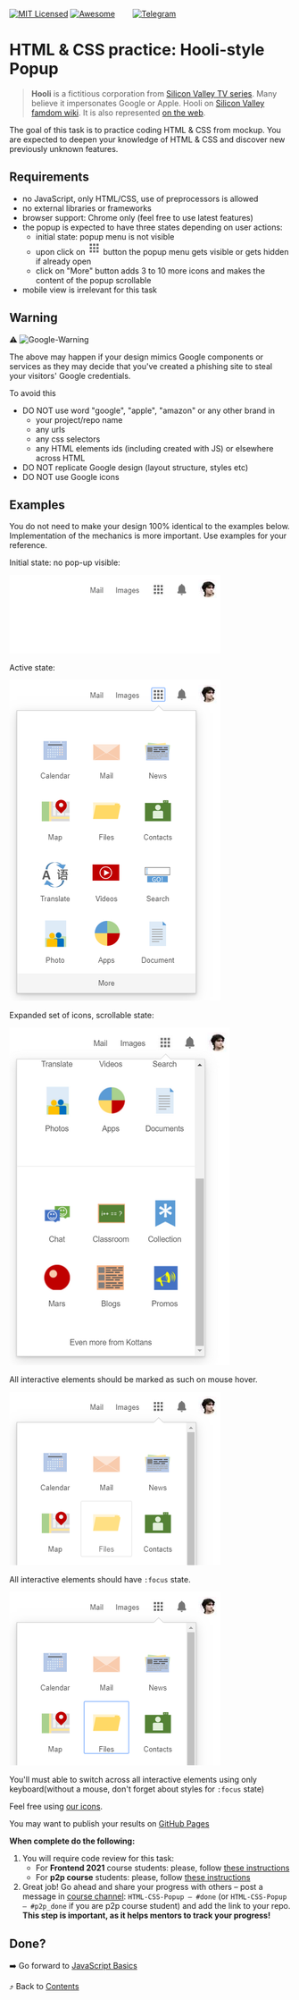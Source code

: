 [![MIT Licensed][icon-mit]][license]
[![Awesome][icon-awesome]][awesome]
&nbsp;&nbsp;&nbsp;&nbsp;&nbsp;&nbsp;
[![Telegram][icon-chat]][chat]

# HTML & CSS practice: Hooli-style Popup

> **Hooli** is a fictitious corporation from
> [Silicon Valley TV series](https://www.imdb.com/title/tt2575988/).
> Many believe it impersonates Google or Apple.
> Hooli on [Silicon Valley famdom wiki](https://silicon-valley.fandom.com/wiki/Hooli). 
> It is also represented [on the web](http://www.hooli.xyz/).
  
The goal of this task is to practice coding HTML & CSS from mockup. You are expected to deepen your knowledge of HTML & CSS and discover new previously unknown features.

## Requirements
- no JavaScript, only HTML/CSS, use of preprocessors is allowed
- no external libraries or frameworks
- browser support: Chrome only (feel free to use latest features)
- the popup is expected to have three states depending on user actions:
  - initial state: popup menu is not visible
  - upon click on ![popup-button](../img/popup-button.png) button 
    the popup menu gets visible or gets hidden if already open 
  - click on "More" button adds 3 to 10 more icons and 
    makes the content of the popup scrollable
- mobile view is irrelevant for this task

## Warning

:warning: ![Google-Warning](https://place-hold.it/380x24/fff/f03c15?text=Important!+Google+may+ban+your+github+pages+domain!&bold)

The above may happen if your design mimics Google components or services
as they may decide that you've created a phishing site to steal
your visitors' Google credentials.

To avoid this
- DO NOT use word "google", "apple", "amazon" or any other brand in
  - your project/repo name
  - any urls
  - any css selectors
  - any HTML elements ids (including created with JS) or elsewhere across HTML
- DO NOT replicate Google design (layout structure, styles etc)
- DO NOT use Google icons

## Examples

You do not need to make your design 100% identical to the examples below.
Implementation of the mechanics is more important.
Use examples for your reference.

Initial state: no pop-up visible:

![popup-hidden](../img/popup-hidden.png)

Active state:

![popup-visible](../img/popup-visible.png)

Expanded set of icons, scrollable state:

![popup-scrollable](../img/popup-scrollable.png)

All interactive elements should be marked as such on mouse hover.

![popup-hover-state](../img/popup-hover.png)

All interactive elements should have `:focus` state.

![popup-hover-state](../img/popup-focus.png)

You'll must able to switch across all interactive elements using only keyboard(without a mouse, don't forget about styles for `:focus` state)

Feel free using [our icons](https://github.com/kottans/frontend/raw/master/img/popup-icons.zip).

You may want to publish your results on
[GitHub Pages](https://help.github.com/articles/configuring-a-publishing-source-for-github-pages/)

**When complete do the following:**
1. You will require code review for this task:
   - For **Frontend 2021** course students: please, follow [these instructions](https://github.com/kottans/frontend-2021-homeworks/blob/master/README.md)
   - For **p2p course** students: please, follow [these instructions](https://github.com/kottans/frontend-2019-p2p/blob/master/CONTRIBUTING.md)
1. Great job! Go ahead and share your progress with others –
   post a message in [course channel][chat]:
   `HTML-CSS-Popup — #done` (or `HTML-CSS-Popup — #p2p_done` if you are p2p course student) and add the link to your repo. **This step is important, as it helps mentors to track your progress!**

## Done?

➡️ Go forward to [JavaScript Basics](js-basics.md)

⤴️ Back to [Contents](../contents.md)


[icon-chat]: https://img.shields.io/badge/chat-on%20telegram-blue.svg
[icon-mit]: https://img.shields.io/badge/license-MIT-blue.svg
[icon-awesome]: https://cdn.rawgit.com/sindresorhus/awesome/d7305f38d29fed78fa85652e3a63e154dd8e8829/media/badge.svg

[license]: https://github.com/Kottans/web/blob/master/LICENSE.md
[awesome]: https://github.com/sindresorhus/awesome#front-end-development
[chat]: https://t.me/joinchat/CX8EF1JmLm9IM6J6oy2U7Q

